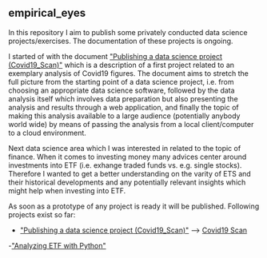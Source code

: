 ## empirical_eyes

In this repository I aim to publish some privately conducted data science projects/exercises. The documentation of these projects is ongoing. 

I started of with the document ["Publishing a data science project (Covid19_Scan)"](https://github.com/MWelHeb/01_Covid19_Scan/blob/main/Data_Science_Projects.md) which is a description of a first project related to an exemplary analysis of Covid19 figures. The document aims to stretch the full picture from the starting point of a data science project, i.e. from choosing an appropriate data science software, followed by the data analysis itself which involves data preparation but also presenting the analysis and results through a web application, and finally the topic of making this analysis available to a large audience (potentially anybody world wide) by means of passing the analysis from a local client/computer to a cloud environment. 

Next data science area which I was interested in related to the topic of finance. When it comes to investing money many advices center around investments into ETF (i.e. exhange traded funds vs. e.g. single stocks). Therefore I wanted to get a better understanding on the varity of ETS and their historical developments and any potentially relevant insights which might help when investing into ETF.

As soon as a prototype of any project is ready it will be published. Following projects exist so far:

- ["Publishing a data science project (Covid19_Scan)"](https://github.com/MWelHeb/01_Covid19_Scan/blob/main/Data_Science_Projects.md) --> [Covid19 Scan](http://18.192.208.203:8501/)

-["Analyzing ETF with Python"](https://github.com/MWelHeb/02_ETF_Analysis/blob/main/ETF_Analysis.md)
